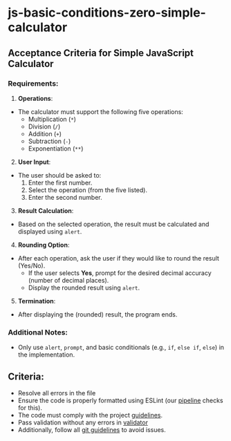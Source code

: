 # js-basic-conditions-zero-simple-calculator

## Acceptance Criteria for Simple JavaScript Calculator

### Requirements:
1. **Operations**:
  - The calculator must support the following five operations:
    - Multiplication (`*`)
    - Division (`/`)
    - Addition (`+`)
    - Subtraction (`-`)
    - Exponentiation (`**`)

2. **User Input**:
  - The user should be asked to:
    1. Enter the first number.
    2. Select the operation (from the five listed).
    3. Enter the second number.

3. **Result Calculation**:
  - Based on the selected operation, the result must be calculated and displayed using `alert`.

4. **Rounding Option**:
  - After each operation, ask the user if they would like to round the result (Yes/No).
    - If the user selects **Yes**, prompt for the desired decimal accuracy (number of decimal places).
    - Display the rounded result using `alert`.

5. **Termination**:
  - After displaying the (rounded) result, the program ends.

### Additional Notes:
- Only use `alert`, `prompt`, and basic conditionals (e.g., `if`, `else if`, `else`) in the implementation.

## Criteria:

- Resolve all errors in the file
- Ensure the code is properly formatted using ESLint (our [pipeline](https://github.com/rammfall-code/guidelines/blob/main/DICTIONARY.md#pipeline-a-pipeline-is-a-sequence-of-automated-steps-that-run-code-checks-it-is-triggered-in-github-after-code-is-pushed-the-pipeline-can-have-three-statuses-pending-checks-are-in-progress-failed-checks-did-not-pass-due-to-issues-like-incorrect-code-errors-or-failed-tests-and-passed-all-checks-were-successful) checks for this).
- The code must comply with the project [guidelines](https://github.com/rammfall-code/guidelines/blob/main/JS.md).
- Pass validation without any errors in [validator](https://validator.w3.org/nu/)
- Additionally, follow all [git guidelines](https://github.com/rammfall-code/guidelines/blob/main/GIT.md) to avoid issues.

